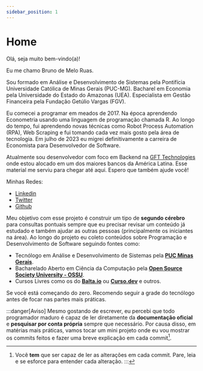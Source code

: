 ```yaml
---
sidebar_position: 1
---
```


# Home

Olá, seja muito bem-vindo(a)!

Eu me chamo Bruno de Melo Ruas. 

Sou formado em Análise e Desenvolvimento de Sistemas pela Pontifícia Universidade Católica de Minas Gerais (PUC-MG). Bacharel em Economia pela Universidade do Estado do Amazonas (UEA). Especialista em Gestão Financeira pela Fundação Getúlio Vargas (FGV). 

Eu comecei a programar em meados de 2017. Na época aprendendo Econometria usando uma linguagem de programação chamada R. Ao longo do tempo, fui aprendendo novas técnicas como Robot Process Automation (RPA), Web Scraping e fui tomando cada vez mais gosto pela área de tecnologia. Em julho de 2023 eu migrei definitivamente a carreira de Economista para Desenvolvedor de Software. 

Atualmente sou desenvolvedor com foco em Backend na [GFT Technologies](https://www.gft.com/br/pt) onde estou alocado em um dos maiores bancos da América Latina. Esse material me serviu para chegar até aqui. Espero que também ajude você!

Minhas Redes:

 - [Linkedin](https://www.linkedin.com/in/brunoruas2/)
 - [Twitter](https://twitter.com/bruno_ruas2)
 - [Github](https://github.com/brunoruas2)

Meu objetivo com esse projeto é construir um tipo de **segundo cérebro** para consultas pontuais sempre que eu precisar revisar um conteúdo já estudado e também ajudar as outras pessoas (principalmente os iniciantes na área). Ao longo do projeto eu coleto conteúdos sobre Programação e Desenvolvimento de Software seguindo fontes como:

 - Tecnólogo em Análise e Desenvolvimento de Sistemas pela **[PUC Minas Gerais](https://www.pucminas.br/PucVirtual/Graduacao/Paginas/Analise-e-Desenvolvimento-de-Sistemas-Tecnologo.aspx?moda=1&curso=492&local=7c032ce9-43f6-4571-b72e-674be76a5b62)**.
 - Bacharelado Aberto em Ciência da Computação pela **[Open Source Society University - OSSU](https://github.com/ossu/computer-science)**.
 - Cursos Livres como os do [**Balta.io**](https://balta.io/cursos) ou [**Curso.dev**](https://curso.dev/) e outros.

Se você está começando do zero. Recomendo seguir a grade do tecnólogo antes de focar nas partes mais práticas.

:::danger[Aviso]
Mesmo gostando de escrever, eu percebi que todo programador maduro é capaz de ler diretamente da **documentação oficial** e **pesquisar por conta própria** sempre que necessário. Por causa disso, em matérias mais práticas, vamos tocar um mini projeto onde eu vou mostrar os commits feitos e fazer uma breve explicação em cada commit[^1].

[^1]: Você **tem** que ser capaz de ler as alterações em cada commit. Pare, leia e se esforce para entender cada alteração.
:::

